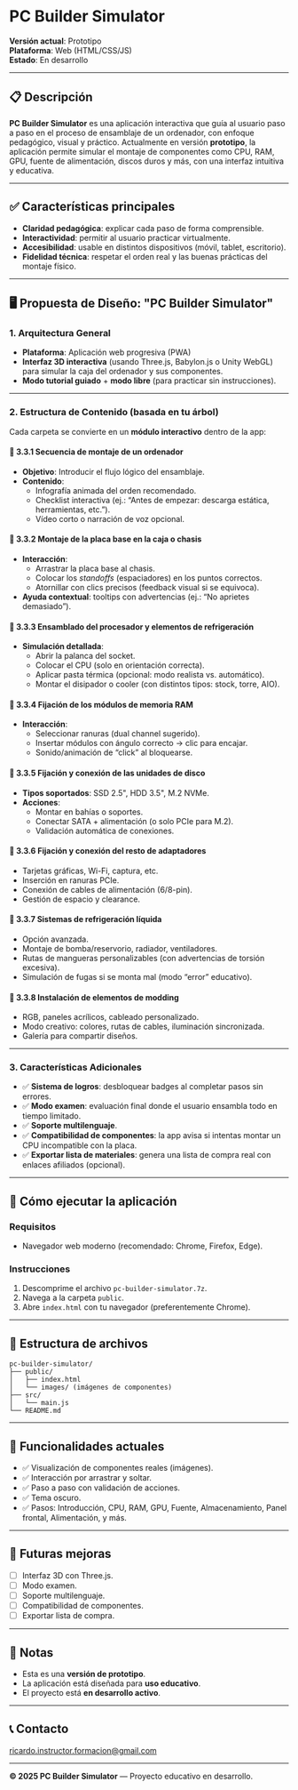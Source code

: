 # PC Builder Simulator

**Versión actual**: Prototipo  
**Plataforma**: Web (HTML/CSS/JS)  
**Estado**: En desarrollo

---

## 📋 Descripción

**PC Builder Simulator** es una aplicación interactiva que guía al usuario paso a paso en el proceso de ensamblaje de un ordenador, con enfoque pedagógico, visual y práctico. Actualmente en versión **prototipo**, la aplicación permite simular el montaje de componentes como CPU, RAM, GPU, fuente de alimentación, discos duros y más, con una interfaz intuitiva y educativa.

---

## ✅ Características principales

- **Claridad pedagógica**: explicar cada paso de forma comprensible.
- **Interactividad**: permitir al usuario practicar virtualmente.
- **Accesibilidad**: usable en distintos dispositivos (móvil, tablet, escritorio).
- **Fidelidad técnica**: respetar el orden real y las buenas prácticas del montaje físico.

---

## 🖥️ Propuesta de Diseño: **"PC Builder Simulator"**

### 1. **Arquitectura General**
- **Plataforma**: Aplicación web progresiva (PWA)
- **Interfaz 3D interactiva** (usando Three.js, Babylon.js o Unity WebGL) para simular la caja del ordenador y sus componentes.
- **Modo tutorial guiado** + **modo libre** (para practicar sin instrucciones).

---

### 2. **Estructura de Contenido (basada en tu árbol)**

Cada carpeta se convierte en un **módulo interactivo** dentro de la app:

#### 📌 **3.3.1 Secuencia de montaje de un ordenador**
- **Objetivo**: Introducir el flujo lógico del ensamblaje.
- **Contenido**:
  - Infografía animada del orden recomendado.
  - Checklist interactiva (ej.: “Antes de empezar: descarga estática, herramientas, etc.”).
  - Vídeo corto o narración de voz opcional.

#### 📌 **3.3.2 Montaje de la placa base en la caja o chasis**
- **Interacción**:
  - Arrastrar la placa base al chasis.
  - Colocar los *standoffs* (espaciadores) en los puntos correctos.
  - Atornillar con clics precisos (feedback visual si se equivoca).
- **Ayuda contextual**: tooltips con advertencias (ej.: “No aprietes demasiado”).

#### 📌 **3.3.3 Ensamblado del procesador y elementos de refrigeración**
- **Simulación detallada**:
  - Abrir la palanca del socket.
  - Colocar el CPU (solo en orientación correcta).
  - Aplicar pasta térmica (opcional: modo realista vs. automático).
  - Montar el disipador o cooler (con distintos tipos: stock, torre, AIO).

#### 📌 **3.3.4 Fijación de los módulos de memoria RAM**
- **Interacción**:
  - Seleccionar ranuras (dual channel sugerido).
  - Insertar módulos con ángulo correcto → clic para encajar.
  - Sonido/animación de “click” al bloquearse.

#### 📌 **3.3.5 Fijación y conexión de las unidades de disco**
- **Tipos soportados**: SSD 2.5", HDD 3.5", M.2 NVMe.
- **Acciones**:
  - Montar en bahías o soportes.
  - Conectar SATA + alimentación (o solo PCIe para M.2).
  - Validación automática de conexiones.

#### 📌 **3.3.6 Fijación y conexión del resto de adaptadores**
- Tarjetas gráficas, Wi-Fi, captura, etc.
- Inserción en ranuras PCIe.
- Conexión de cables de alimentación (6/8-pin).
- Gestión de espacio y clearance.

#### 📌 **3.3.7 Sistemas de refrigeración líquida**
- Opción avanzada.
- Montaje de bomba/reservorio, radiador, ventiladores.
- Rutas de mangueras personalizables (con advertencias de torsión excesiva).
- Simulación de fugas si se monta mal (modo “error” educativo).

#### 📌 **3.3.8 Instalación de elementos de modding**
- RGB, paneles acrílicos, cableado personalizado.
- Modo creativo: colores, rutas de cables, iluminación sincronizada.
- Galería para compartir diseños.

---

### 3. **Características Adicionales**

- ✅ **Sistema de logros**: desbloquear badges al completar pasos sin errores.
- ✅ **Modo examen**: evaluación final donde el usuario ensambla todo en tiempo limitado.
- ✅ **Soporte multilenguaje**.
- ✅ **Compatibilidad de componentes**: la app avisa si intentas montar un CPU incompatible con la placa.
- ✅ **Exportar lista de materiales**: genera una lista de compra real con enlaces afiliados (opcional).

---

## 🚀 Cómo ejecutar la aplicación

### Requisitos
- Navegador web moderno (recomendado: Chrome, Firefox, Edge).

### Instrucciones

1. Descomprime el archivo `pc-builder-simulator.7z`.
2. Navega a la carpeta `public`.
3. Abre `index.html` con tu navegador (preferentemente Chrome).

---

## 📁 Estructura de archivos

```
pc-builder-simulator/
├── public/
│   ├── index.html
│   └── images/ (imágenes de componentes)
├── src/
│   └── main.js
└── README.md
```

---

## 🧩 Funcionalidades actuales

- ✅ Visualización de componentes reales (imágenes).
- ✅ Interacción por arrastrar y soltar.
- ✅ Paso a paso con validación de acciones.
- ✅ Tema oscuro.
- ✅ Pasos: Introducción, CPU, RAM, GPU, Fuente, Almacenamiento, Panel frontal, Alimentación, y más.

---

## 🚧 Futuras mejoras

- [ ] Interfaz 3D con Three.js.
- [ ] Modo examen.
- [ ] Soporte multilenguaje.
- [ ] Compatibilidad de componentes.
- [ ] Exportar lista de compra.

---

## 📝 Notas

- Esta es una **versión de prototipo**.
- La aplicación está diseñada para **uso educativo**.
- El proyecto está **en desarrollo activo**.

---

## 📞 Contacto

ricardo.instructor.formacion@gmail.com

---

**© 2025 PC Builder Simulator** — Proyecto educativo en desarrollo.
